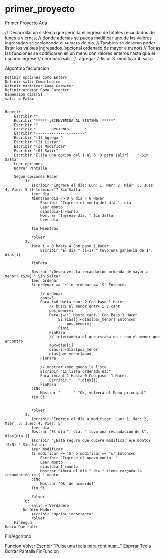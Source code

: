 # primer_proyecto
Primer Proyecto Ada

//	Desarrollar un sistema que permita el ingreso de totales recaudados de lunes a viernes, 
//	donde ademas se pueda modificar uno de los valores ingresados seleccionando el numero de dia.
//	Tambien se deberan poder listar los valores ingresados.(opcional ordenado de mayor a menor)
//	Todas las funciones se codificaran en un menu con valores enteros hasta que el usuario ingrese 
// cero para salir. (1. agregar  2. listar 3. modificar 4. salir)


Algoritmo facturacion
	
	Definir opciones Como Entero
	Definir salir Como Logico
	Definir modificar Como Caracter
	Definir ordenar Como Caracter
	Dimension dias[5] 
	salir = Falso
	
	
	Repetir
		Escribir ""
		Escribir "***** ¡BIENVENIDA AL SISTEMA! *****"
		Escribir ""
		Escribir "       OPCIONES       "
		Escribir "----------------------"
		Escribir "(1) Agregar"
		Escribir "(2) Listar"
		Escribir "(3) Modificar"
		Escribir "(0) Salir"
		Escribir "Elija una opción del 1 al 3 (0 para salir)...." Sin Saltar
		Leer opciones
		Borrar Pantalla
		
		Segun opciones Hacer
			 1:
				Escribir "Ingrese el día: Lun: 1; Mar: 2, Miér: 3; Jues: 4, Vier: 5 (0 terminar)" Sin Saltar
				Leer dia
				Mientras dia <> 0 y dia < 6 Hacer
					Escribir "Ingrese el monto del día ", dia 
					Leer monto
					dias[dia-1]=monto
					Mostrar "Ingrese día: " Sin Saltar
					Leer dia 
					
				Fin Mientras
				
				Volver
			 2:
				Para i = 0 hasta 4 Con paso 1 Hacer
					Escribir "El día " (i+1) " tuvo una ganancia de $", dias[i] 					
					
				FinPara
				
				Mostrar "¿Desea ver la recaudación ordenda de mayor a menor? (S/N) " Sin Saltar
				Leer ordenar
				Si ordenar == 's' o ordenar == 'S' Entonces
					
					// ordenar
					cant=5
					Para i=0 Hasta cant-2 Con Paso 1 Hacer
						// busca el menor entre i y cant
						pos_menor=i
						Para j=i+1 Hasta cant-1 Con Paso 1 Hacer
							Si dias[j]<dias[pos_menor] Entonces
								pos_menor=j
							FinSi
						FinPara
						// intercambia el que estaba en i con el menor que encontro
						aux=dias[i]
						dias[i]=dias[pos_menor]
						dias[pos_menor]=aux
					FinPara
					
					// mostrar como queda la lista
					Escribir "La lista ordenada es:"
					Para i=cant-1 Hasta 0 Con paso -1 Hacer
						Escribir "   ",dias[i]
					FinPara
				SiNo
					Mostrar "      " "Ok, volverá al Menú principal"
				Fin Si
				
				
				Volver
			 3:	
				Escribir "Ingrese el día a modificar: Lun: 1; Mar: 2, Miér: 3; Jues: 4, Vier: 5"
				Leer dia
				Mostrar "El día ", dia, " tuvo una recaudación de $", dias[dia-1]
				Escribir "¿Está seguro que quiere modificar ese monto? (S/N) " Sin Saltar
				Leer modificar
				Si modificar == 'S' o modificar == 's' Entonces
					Escribir "Ingrese el nuevo monto: "
					Leer monto
					dias[dia-1]=monto
					Mostrar "Ahora el día " dia " tiene cargada la recaudación de $ " monto
				SiNo
					Mostrar "Ok, de acuerdo!"
				Fin Si
				
				Volver
			 0:
				salir = Verdadero
			De Otro Modo:
				Escribir "Opción incorrecta"
				Volver
		FinSegun
	Hasta Que salir
	
	
FinAlgoritmo

Funcion Volver
	Escribir "Pulse una tecla para continuar..."
	Esperar Tecla
	Borrar Pantalla
	FinFuncion
